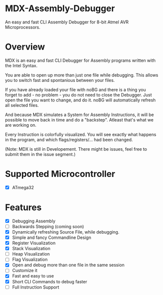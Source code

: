 # MDX-Assembly-Debugger
An easy and fast CLI Assembly Debugger for 8-bit Atmel AVR
Microprocessors.

# Overview
MDX is an easy and fast CLI Debugger for Assembly programs written with
the Intel Syntax.

You are able to open up more than just one file while debugging. This
allows you to switch fast and spontanious between your files.

If you have already loaded your file with noBG and there is a thing
you forget to add - no problem - you do not need to close the Debugger.
Just open the file you want to change, and do it. noBG will automatically
refresh all selected files.

And because MDX simulates a System for Assembly Instructions, it will be
possible to move back in time and do a "backstep". Atleast that's what
we are working on.

Every Instruction is colorfully visualized. You will see exactly what
happens in the program, and which flags/registers/... had been changed.

(Note: MDX is still in Developement. There might be issues, feel free to
submit them in the issue segment.)

# Supported Microcontroller
- [x] ATmega32

# Features
- [x] Debugging Assembly
- [ ] Backwards Stepping (coming soon)
- [x] Dynamically refreshing Source File, while debugging.
- [x] Simple and fancy Commandline Design
- [x] Register Visualization
- [x] Stack Visualization
- [ ] Heap Visualization
- [ ] Flag Visualization
- [x] Open and debug more than one file in the same session
- [ ] Customize it
- [x] Fast and easy to use
- [x] Short CLI Commands to debug faster
- [ ] Full Instruction Support
